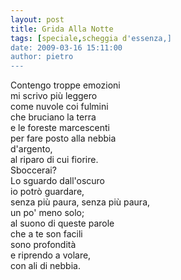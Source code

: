 ```yaml
---
layout: post
title: Grida Alla Notte
tags: [speciale,scheggia d'essenza,]
date: 2009-03-16 15:11:00
author: pietro
---
```

Contengo troppe emozioni<br/>mi scrivo più leggero<br/>come nuvole coi fulmini<br/>che bruciano la terra<br/>e le foreste marcescenti<br/>per fare posto alla nebbia<br/>d'argento,<br/>al riparo di cui fiorire.<br/>Sboccerai?<br/>Lo sguardo dall'oscuro<br/>io potrò guardare,<br/>senza più paura, senza più paura,<br/>un po' meno solo;<br/>al suono di queste parole<br/>che a te son facili<br/>sono profondità<br/>e riprendo a volare,<br/>con ali di nebbia.
